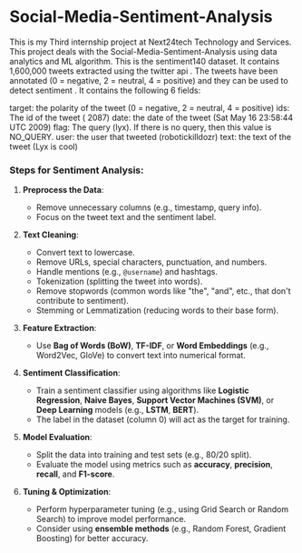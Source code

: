 # Social-Media-Sentiment-Analysis
This is my Third internship project at Next24tech Technology and Services. This project deals with the Social-Media-Sentiment-Analysis using data analytics and ML algorithm.
This is the sentiment140 dataset.
It contains 1,600,000 tweets extracted using the twitter api . The tweets have been annotated (0 = negative, 2 = neutral, 4 = positive) and they can be used to detect sentiment .
It contains the following 6 fields:

target: the polarity of the tweet (0 = negative, 2 = neutral, 4 = positive)
ids: The id of the tweet ( 2087)
date: the date of the tweet (Sat May 16 23:58:44 UTC 2009)
flag: The query (lyx). If there is no query, then this value is NO_QUERY.
user: the user that tweeted (robotickilldozr)
text: the text of the tweet (Lyx is cool)

### Steps for Sentiment Analysis:
1. **Preprocess the Data**:
   - Remove unnecessary columns (e.g., timestamp, query info).
   - Focus on the tweet text and the sentiment label.

2. **Text Cleaning**:
   - Convert text to lowercase.
   - Remove URLs, special characters, punctuation, and numbers.
   - Handle mentions (e.g., `@username`) and hashtags.
   - Tokenization (splitting the tweet into words).
   - Remove stopwords (common words like "the", "and", etc., that don't contribute to sentiment).
   - Stemming or Lemmatization (reducing words to their base form).

3. **Feature Extraction**:
   - Use **Bag of Words (BoW)**, **TF-IDF**, or **Word Embeddings** (e.g., Word2Vec, GloVe) to convert text into numerical format.

4. **Sentiment Classification**:
   - Train a sentiment classifier using algorithms like **Logistic Regression**, **Naive Bayes**, **Support Vector Machines (SVM)**, or **Deep Learning** models (e.g., **LSTM**, **BERT**).
   - The label in the dataset (column 0) will act as the target for training.

5. **Model Evaluation**:
   - Split the data into training and test sets (e.g., 80/20 split).
   - Evaluate the model using metrics such as **accuracy**, **precision**, **recall**, and **F1-score**.

6. **Tuning & Optimization**:
   - Perform hyperparameter tuning (e.g., using Grid Search or Random Search) to improve model performance.
   - Consider using **ensemble methods** (e.g., Random Forest, Gradient Boosting) for better accuracy.
